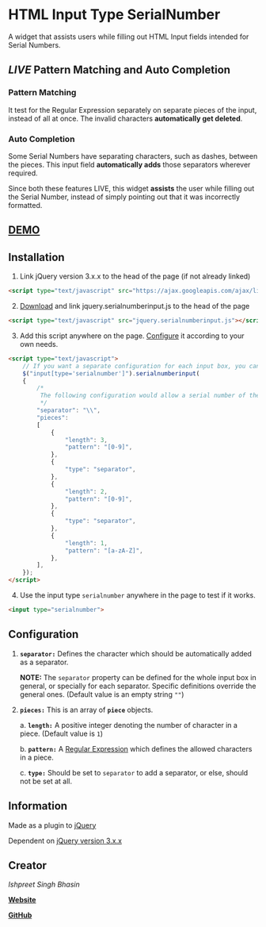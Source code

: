 # HTML Input Type SerialNumber
A widget that assists users while filling out HTML Input fields intended for Serial Numbers.

## _LIVE_ Pattern Matching and Auto Completion

### Pattern Matching
It test for the Regular Expression separately on separate pieces of the input, instead of all at once. The invalid characters __automatically get deleted__.

### Auto Completion
Some Serial Numbers have separating characters, such as dashes, between the pieces. This input field __automatically adds__ those separators wherever required.

Since both these features LIVE, this widget __assists__ the user while filling out the Serial Number, instead of simply pointing out that it was incorrectly formatted.

## [DEMO](http://ishpreet.tech/projects/HTML-Input-Type-SerialNumber/demo)

## Installation
1. Link jQuery version 3.x.x to the head of the page (if not already linked)
```html
<script type="text/javascript" src="https://ajax.googleapis.com/ajax/libs/jquery/3.2.1/jquery.min.js"></script>
```
2. [Download](https://raw.githubusercontent.com/ish-101/HTML-Input-Type-SerialNumber/master/src/jquery.serialnumberinput.js) and link jquery.serialnumberinput.js to the head of the page
```html
<script type="text/javascript" src="jquery.serialnumberinput.js"></script>
```
3. Add this script anywhere on the page. [Configure](#configuration) it according to your own needs.
```html
<script type="text/javascript">
	// If you want a separate configuration for each input box, you can replace the general input[type='serialnumber'] with specific IDs, Classes, etc.
	$("input[type='serialnumber']").serialnumberinput(
	{
		/*
		 The following configuration would allow a serial number of the format 000\00\A
		 */
		"separator": "\\",
		"pieces":
		[
			{
				"length": 3,
				"pattern": "[0-9]",
			},
			{
				"type": "separator",
			},
			{
				"length": 2,
				"pattern": "[0-9]",
			},
			{
				"type": "separator",
			},
			{
				"length": 1,
				"pattern": "[a-zA-Z]",
			},
		],
	});
</script>
```
4. Use the input type `serialnumber` anywhere in the page to test if it works.
```html
<input type="serialnumber">
```

## Configuration

1. __`separator:`__ Defines the character which should be automatically added as a separator.

   __NOTE:__ The `separator` property can be defined for the whole input box in general, or specially for each separator. Specific definitions override the general ones. (Default value is an empty string `""`)   

2. __`pieces:`__ This is an array of __`piece`__ objects.

   a. __`length:`__ A positive integer denoting the number of character in a piece. (Default value is `1`)   

   b. __`pattern:`__ A [Regular Expression](https://www.regular-expressions.info/) which defines the allowed characters in a piece.   

   c. __`type:`__ Should be set to `separator` to add a separator, or else, should not be set at all.    

## Information
Made as a plugin to [jQuery](https://jquery.com/)

Dependent on [jQuery version 3.x.x](https://ajax.googleapis.com/ajax/libs/jquery/3.2.1/jquery.min.js)

## Creator
_Ishpreet Singh Bhasin_

[__Website__](http://ishpreet.tech/)

[__GitHub__](https://github.com/ish-101)